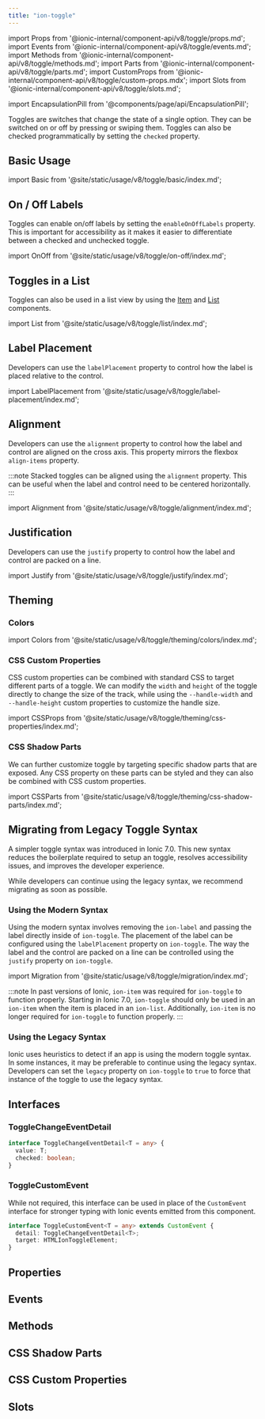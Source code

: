 ```yaml
---
title: "ion-toggle"
---
```

import Props from '@ionic-internal/component-api/v8/toggle/props.md';
import Events from '@ionic-internal/component-api/v8/toggle/events.md';
import Methods from '@ionic-internal/component-api/v8/toggle/methods.md';
import Parts from '@ionic-internal/component-api/v8/toggle/parts.md';
import CustomProps from '@ionic-internal/component-api/v8/toggle/custom-props.mdx';
import Slots from '@ionic-internal/component-api/v8/toggle/slots.md';

<head>
  <title>ion-toggle: Custom Toggle Button for Ionic Applications</title>
  <meta name="description" content="Toggle changes the state of a single option. Use ion-toggle to create customizable toggle buttons that can be switched on or off for your applications." />
</head>

import EncapsulationPill from '@components/page/api/EncapsulationPill';

<EncapsulationPill type="shadow" />


Toggles are switches that change the state of a single option. They can be switched on or off by pressing or swiping them. Toggles can also be checked programmatically by setting the `checked` property.

## Basic Usage

import Basic from '@site/static/usage/v8/toggle/basic/index.md';

<Basic />


## On / Off Labels

Toggles can enable on/off labels by setting the `enableOnOffLabels` property. This is important for accessibility as it makes it easier to differentiate between a checked and unchecked toggle.

import OnOff from '@site/static/usage/v8/toggle/on-off/index.md';

<OnOff />


## Toggles in a List

Toggles can also be used in a list view by using the [Item](./item) and [List](./list) components.

import List from '@site/static/usage/v8/toggle/list/index.md';

<List />


## Label Placement

Developers can use the `labelPlacement` property to control how the label is placed relative to the control.

import LabelPlacement from '@site/static/usage/v8/toggle/label-placement/index.md';

<LabelPlacement />

## Alignment

Developers can use the `alignment` property to control how the label and control are aligned on the cross axis. This property mirrors the flexbox `align-items` property.

:::note
Stacked toggles can be aligned using the `alignment` property. This can be useful when the label and control need to be centered horizontally.
:::

import Alignment from '@site/static/usage/v8/toggle/alignment/index.md';

<Alignment />

## Justification

Developers can use the `justify` property to control how the label and control are packed on a line.

import Justify from '@site/static/usage/v8/toggle/justify/index.md';

<Justify />

## Theming

### Colors

import Colors from '@site/static/usage/v8/toggle/theming/colors/index.md';

<Colors />

### CSS Custom Properties

CSS custom properties can be combined with standard CSS to target different parts of a toggle. We can modify the `width` and `height` of the toggle directly to change the size of the track, while using the `--handle-width` and `--handle-height` custom properties to customize the handle size.

import CSSProps from '@site/static/usage/v8/toggle/theming/css-properties/index.md';

<CSSProps />

### CSS Shadow Parts

We can further customize toggle by targeting specific shadow parts that are exposed. Any CSS property on these parts can be styled and they can also be combined with CSS custom properties.

import CSSParts from '@site/static/usage/v8/toggle/theming/css-shadow-parts/index.md';

<CSSParts />

## Migrating from Legacy Toggle Syntax

A simpler toggle syntax was introduced in Ionic 7.0. This new syntax reduces the boilerplate required to setup an toggle, resolves accessibility issues, and improves the developer experience.

While developers can continue using the legacy syntax, we recommend migrating as soon as possible.

### Using the Modern Syntax

Using the modern syntax involves removing the `ion-label` and passing the label directly inside of `ion-toggle`. The placement of the label can be configured using the `labelPlacement` property on `ion-toggle`. The way the label and the control are packed on a line can be controlled using the `justify` property on `ion-toggle`.

import Migration from '@site/static/usage/v8/toggle/migration/index.md';

<Migration />
  

:::note
In past versions of Ionic, `ion-item` was required for `ion-toggle` to function properly. Starting in Ionic 7.0, `ion-toggle` should only be used in an `ion-item` when the item is placed in an `ion-list`. Additionally, `ion-item` is no longer required for `ion-toggle` to function properly.
:::

### Using the Legacy Syntax

Ionic uses heuristics to detect if an app is using the modern toggle syntax. In some instances, it may be preferable to continue using the legacy syntax. Developers can set the `legacy` property on `ion-toggle` to `true` to force that instance of the toggle to use the legacy syntax.

## Interfaces

### ToggleChangeEventDetail

```typescript
interface ToggleChangeEventDetail<T = any> {
  value: T;
  checked: boolean;
}
```

### ToggleCustomEvent

While not required, this interface can be used in place of the `CustomEvent` interface for stronger typing with Ionic events emitted from this component.

```typescript
interface ToggleCustomEvent<T = any> extends CustomEvent {
  detail: ToggleChangeEventDetail<T>;
  target: HTMLIonToggleElement;
}
```


## Properties
<Props />

## Events
<Events />

## Methods
<Methods />

## CSS Shadow Parts
<Parts />

## CSS Custom Properties
<CustomProps />

## Slots
<Slots />
